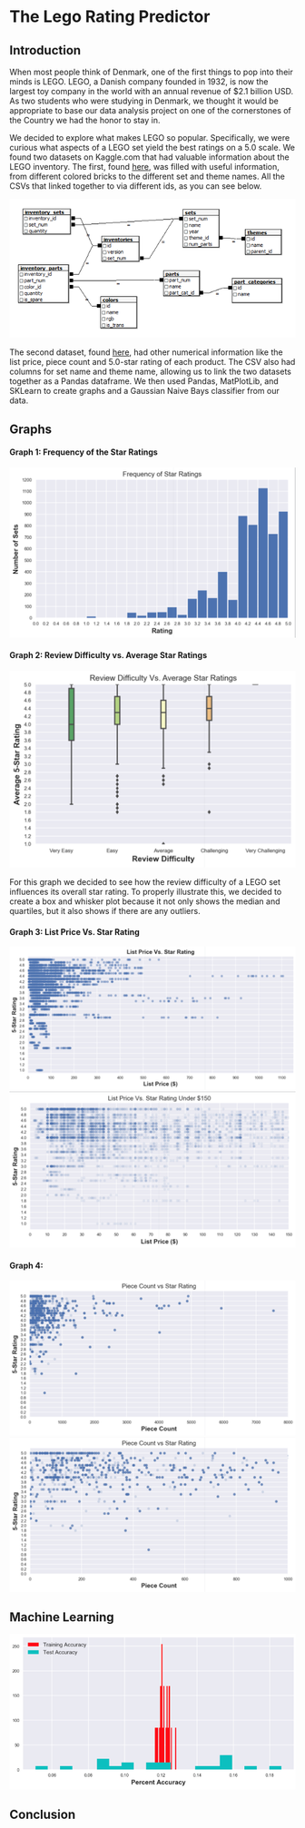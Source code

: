 # The Lego Rating Predictor #

## Introduction ##
When most people think of Denmark, one of the first things to pop into their minds is LEGO. LEGO, a Danish company founded in 1932, is now the largest toy company in the world with an annual revenue of $2.1 billion USD. As two students who were studying in Denmark, we thought it would be appropriate to base our data analysis project on one of the cornerstones of the Country we had the honor to stay in.

We decided to explore what makes LEGO so popular. Specifically, we were curious what aspects of a LEGO set yield the best ratings on a 5.0 scale. We found two datasets on Kaggle.com that had valuable information about the LEGO inventory. The first, found [here](https://www.kaggle.com/rtatman/lego-database), was filled with useful information, from different colored bricks to the different set and theme names. All the CSVs that linked together to via different ids, as you can see below.

![Set1](./Images/Set1.png)

The second dataset, found [here](https://www.kaggle.com/mterzolo/lego-sets), had other numerical information like the list price, piece count and 5.0-star rating of each product. The CSV also had columns for set name and theme name, allowing us to link the two datasets together as a Pandas dataframe. We then used Pandas, MatPlotLib, and SKLearn to create graphs and a Gaussian Naive Bays classifier from our data.

## Graphs


#### Graph 1: Frequency of the Star Ratings
![Graph 1](./Images/Graph1.png)

#### Graph 2: Review Difficulty vs. Average Star Ratings
![Graph 2](./Images/Graph2.png)

For this graph we decided to see how the review difficulty of a LEGO set influences its overall star rating. To properly illustrate this, we decided to create a box and whisker plot because it not only shows the median and quartiles, but it also shows if there are any outliers.

#### Graph 3: List Price Vs. Star Rating
![Graph 3](./Images/Graph3.png)
![Graph 3.5](./Images/Graph3_5.png)

#### Graph 4:
![Graph 4](./Images/Graph4.png)
![Graph 4.5](./Images/Graph4_5.png)

## Machine Learning


![Machine Learning Results](./Images/MLResults.png)


## Conclusion
